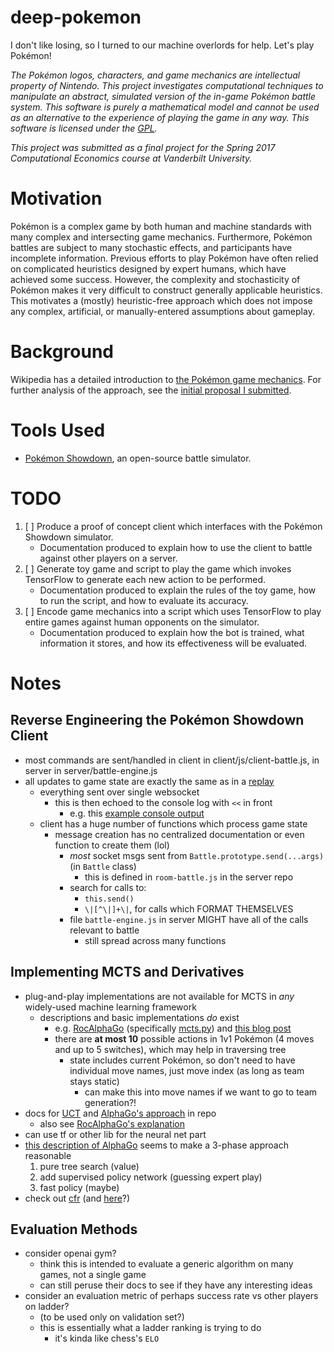 deep-pokemon
============

I don't like losing, so I turned to our machine overlords for help. Let's play Pokémon!

*The Pokémon logos, characters, and game mechanics are intellectual property of Nintendo. This project investigates computational techniques to manipulate an abstract, simulated version of the in-game Pokémon battle system. This software is purely a mathematical model and cannot be used as an alternative to the experience of playing the game in any way. This software is licensed under the [GPL](GPL.md).*

*This project was submitted as a final project for the Spring 2017 Computational Economics course at Vanderbilt University.*

# Motivation

Pokémon is a complex game by both human and machine standards with many complex and intersecting game mechanics. Furthermore, Pokémon battles are subject to many stochastic effects, and participants have incomplete information. Previous efforts to play Pokémon have often relied on complicated heuristics designed by expert humans, which have achieved some success. However, the complexity and stochasticity of Pokémon makes it very difficult to construct generally applicable heuristics. This motivates a (mostly) heuristic-free approach which does not impose any complex, artificial, or manually-entered assumptions about gameplay.

# Background

Wikipedia has a detailed introduction to [the Pokémon game mechanics](https://en.wikipedia.org/wiki/Gameplay_of_Pok%C3%A9mon#Pok.C3.A9mon_Battles). For further analysis of the approach, see the [initial proposal I submitted](proposal-pkmn.pdf).

# Tools Used

- [Pokémon Showdown](http://pokemonshowdown.com/), an open-source battle simulator.

# TODO

1. [ ] Produce a proof of concept client which interfaces with the Pokémon Showdown simulator.
    - Documentation produced to explain how to use the client to battle against other players on a server.
2. [ ] Generate toy game and script to play the game which invokes TensorFlow to generate each new action to be performed.
    - Documentation produced to explain the rules of the toy game, how to run the script, and how to evaluate its accuracy.
3. [ ] Encode game mechanics into a script which uses TensorFlow to play entire games against human opponents on the simulator.
    - Documentation produced to explain how the bot is trained, what information it stores, and how its effectiveness will be evaluated.

# Notes
## Reverse Engineering the Pokémon Showdown Client
- most commands are sent/handled in client in client/js/client-battle.js, in server in server/battle-engine.js
- all updates to game state are exactly the same as in a [replay](OU-2015-03-13-getbacker-crashinboombang.html)
    - everything sent over single websocket
        - this is then echoed to the console log with `<<` in front
            - e.g. this [example console output](play.pokemonshowdown.com-1488188260083.log)
    - client has a huge number of functions which process game state
        - message creation has no centralized documentation or even function to create them (lol)
            - *most* socket msgs sent from `Battle.prototype.send(...args)` (in `Battle` class)
                - this is defined in `room-battle.js` in the server repo
            - search for calls to:
                - `this.send()`
                - `\|[^\|]+\|`, for calls which FORMAT THEMSELVES
            - file `battle-engine.js` in server MIGHT have all of the calls relevant to battle
                - still spread across many functions

## Implementing MCTS and Derivatives
- plug-and-play implementations are not available for MCTS in *any* widely-used machine learning framework
    - descriptions and basic implementations *do* exist
        - e.g. [RocAlphaGo](https://github.com/Rochester-NRT/RocAlphaGo) (specifically [mcts.py](https://github.com/Rochester-NRT/RocAlphaGo/blob/develop/AlphaGo/mcts.py)) and [this blog post](https://jeffbradberry.com/posts/2015/09/intro-to-monte-carlo-tree-search/)
        - there are **at most 10** possible actions in 1v1 Pokémon (4 moves and up to 5 switches), which may help in traversing tree
            - state includes current Pokémon, so don't need to have individual move names, just move index (as long as team stays static)
                - can make this into move names if we want to go to team generation?!
- docs for [UCT](papers/uct.pdf) and [AlphaGo's approach](papers/AlphaGoNaturePaper.pdf) in repo
    - also see [RocAlphaGo's explanation](https://github.com/Rochester-NRT/RocAlphaGo/wiki/01.-Home)
- can use tf or other lib for the neural net part
- [this description of AlphaGo](https://github.com/Rochester-NRT/RocAlphaGo/wiki/01.-Home) seems to make a 3-phase approach reasonable
    1. pure tree search (value)
    2. add supervised policy network (guessing expert play)
    3. fast policy (maybe)
- check out [cfr](http://cs.gettysburg.edu/~tneller/modelai/2013/cfr/index.html) (and [here](https://www.quora.com/What-is-an-intuitive-explanation-of-counterfactual-regret-minimization)?)

## Evaluation Methods
- consider openai gym?
    - think this is intended to evaluate a generic algorithm on many games, not a single game
    - can still peruse their docs to see if they have any interesting ideas
- consider an evaluation metric of perhaps success rate vs other players on ladder?
    - (to be used only on validation set?)
    - this is essentially what a ladder ranking is trying to do
        - it's kinda like chess's `ELO`
